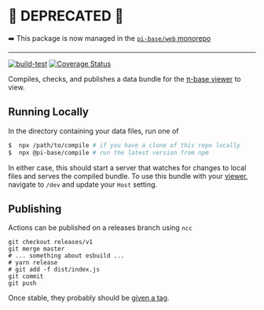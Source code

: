 # 🛑 DEPRECATED 🛑

➡️ This package is now managed in the [`pi-base/web` monorepo](https://github.com/pi-base/web/tree/main/packages/compile)

---

[![build-test](https://github.com/pi-base/compile/workflows/build-test/badge.svg)](https://github.com/pi-base/compile/actions?query=branch%3Amaster)
[![Coverage Status](https://coveralls.io/repos/github/pi-base/compile/badge.svg?branch=master)](https://coveralls.io/github/pi-base/compile?branch=master)

Compiles, checks, and publishes a data bundle for the [π-base viewer](https://github.com/pi-base/viewer) to view.

## Running Locally

In the directory containing your data files, run one of

```bash
$  npx /path/to/compile # if you have a clone of this repo locally
$  npx @pi-base/compile # run the latest version from npm
```

In either case, this should start a server that watches for changes to local files and serves the compiled bundle. To use this bundle with your [viewer](https://github.com/pi-base/viewer), navigate to `/dev` and update your `Host` setting.

## Publishing

Actions can be published on a releases branch using `ncc`

    git checkout releases/v1
    git merge master
    # ... something about esbuild ...
    # yarn release
    # git add -f dist/index.js
    git commit
    git push

Once stable, they probably should be [given a tag](https://github.com/actions/toolkit/blob/master/docs/action-versioning.md).
